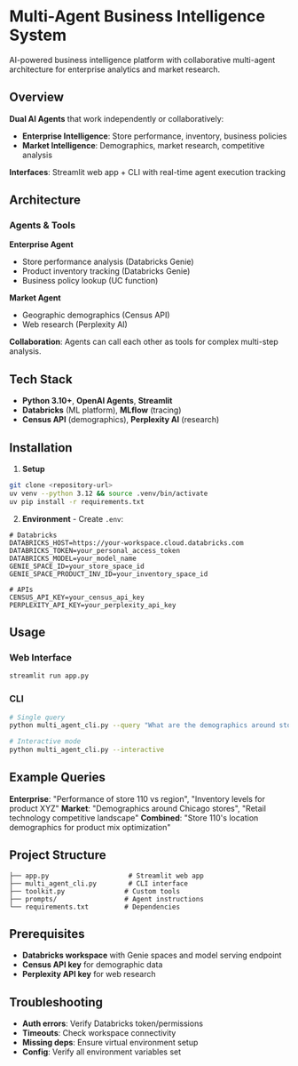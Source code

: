 # Multi-Agent Business Intelligence System

AI-powered business intelligence platform with collaborative multi-agent architecture for enterprise analytics and market research.

## Overview

**Dual AI Agents** that work independently or collaboratively:
- **Enterprise Intelligence**: Store performance, inventory, business policies
- **Market Intelligence**: Demographics, market research, competitive analysis

**Interfaces**: Streamlit web app + CLI with real-time agent execution tracking

## Architecture

### Agents & Tools

**Enterprise Agent**
- Store performance analysis (Databricks Genie)
- Product inventory tracking (Databricks Genie)
- Business policy lookup (UC function)

**Market Agent**
- Geographic demographics (Census API)
- Web research (Perplexity AI)

**Collaboration**: Agents can call each other as tools for complex multi-step analysis.

## Tech Stack

- **Python 3.10+**, **OpenAI Agents**, **Streamlit**
- **Databricks** (ML platform), **MLflow** (tracing)
- **Census API** (demographics), **Perplexity AI** (research)

## Installation

1. **Setup**
```bash
git clone <repository-url>
uv venv --python 3.12 && source .venv/bin/activate
uv pip install -r requirements.txt
```

2. **Environment** - Create `.env`:
```env
# Databricks
DATABRICKS_HOST=https://your-workspace.cloud.databricks.com
DATABRICKS_TOKEN=your_personal_access_token
DATABRICKS_MODEL=your_model_name
GENIE_SPACE_ID=your_store_space_id
GENIE_SPACE_PRODUCT_INV_ID=your_inventory_space_id

# APIs
CENSUS_API_KEY=your_census_api_key
PERPLEXITY_API_KEY=your_perplexity_api_key
```

## Usage

### Web Interface
```bash
streamlit run app.py
```

### CLI
```bash
# Single query
python multi_agent_cli.py --query "What are the demographics around store 110?"

# Interactive mode
python multi_agent_cli.py --interactive
```

## Example Queries

**Enterprise**: "Performance of store 110 vs region", "Inventory levels for product XYZ"
**Market**: "Demographics around Chicago stores", "Retail technology competitive landscape"
**Combined**: "Store 110's location demographics for product mix optimization"

## Project Structure

```
├── app.py                    # Streamlit web app
├── multi_agent_cli.py        # CLI interface
├── toolkit.py               # Custom tools
├── prompts/                 # Agent instructions
└── requirements.txt         # Dependencies
```

## Prerequisites

- **Databricks workspace** with Genie spaces and model serving endpoint
- **Census API key** for demographic data
- **Perplexity API key** for web research

## Troubleshooting

- **Auth errors**: Verify Databricks token/permissions
- **Timeouts**: Check workspace connectivity
- **Missing deps**: Ensure virtual environment setup
- **Config**: Verify all environment variables set

